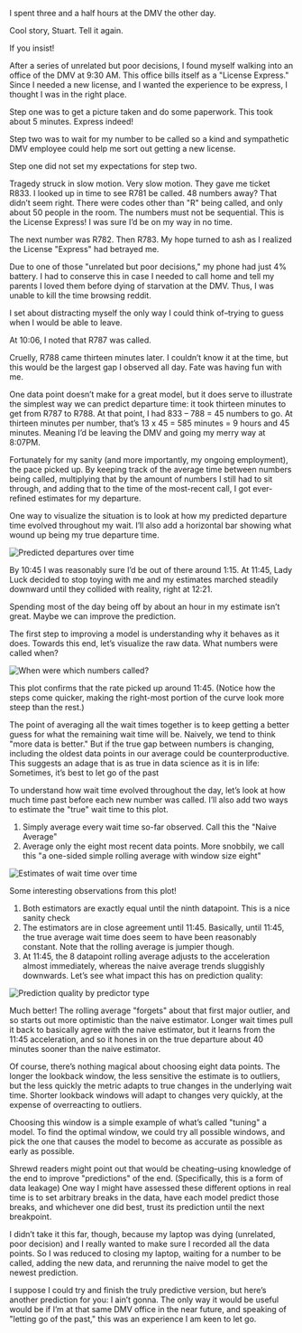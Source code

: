 I spent three and a half hours at the DMV the other day.

Cool story, Stuart. Tell it again.

If you insist!

After a series of unrelated but poor decisions, I found myself walking into an office of the DMV at 9:30 AM. This office bills itself as a "License Express." Since I needed a new license, and I wanted the experience to be express, I thought I was in the right place.

Step one was to get a picture taken and do some paperwork. This took about 5 minutes. Express indeed!

Step two was to wait for my number to be called so a kind and sympathetic DMV employee could help me sort out getting a new license.

Step one did not set my expectations for step two.

Tragedy struck in slow motion. Very slow motion. They gave me ticket R833. I looked up in time to see R781 be called. 48 numbers away? That didn’t seem right. There were codes other than "R" being called, and only about 50 people in the room. The numbers must not be sequential. This is the License Express! I was sure I’d be on my way in no time.

The next number was R782. Then R783. My hope turned to ash as I realized the License "Express" had betrayed me.

Due to one of those "unrelated but poor decisions," my phone had just 4% battery. I had to conserve this in case I needed to call home and tell my parents I loved them before dying of starvation at the DMV. Thus, I was unable to kill the time browsing reddit.

I set about distracting myself the only way I could think of–trying to guess when I would be able to leave.

At 10:06, I noted that R787 was called.

Cruelly, R788 came thirteen minutes later. I couldn’t know it at the time, but this would be the largest gap I observed all day. Fate was having fun with me.

One data point doesn’t make for a great model, but it does serve to illustrate the simplest way we can predict departure time: it took thirteen minutes to get from R787 to R788. At that point, I had 833 – 788 = 45 numbers to go. At thirteen minutes per number, that’s 13 x 45 = 585 minutes = 9 hours and 45 minutes. Meaning I’d be leaving the DMV and going my merry way at 8:07PM.

Fortunately for my sanity (and more importantly, my ongoing employment), the pace picked up. By keeping track of the average time between numbers being called, multiplying that by the amount of numbers I still had to sit through, and adding that to the time of the most-recent call, I got ever-refined estimates for my departure.

One way to visualize the situation is to look at how my predicted departure time evolved throughout my wait. I’ll also add a horizontal bar showing what wound up being my true departure time.

![Predicted departures over time]({IMG_ROOT}/letting-go-queue-theory-at-the-dmv/naive-predictions.png)

By 10:45 I was reasonably sure I’d be out of there around 1:15. At 11:45, Lady Luck decided to stop toying with me and my estimates marched steadily downward until they collided with reality, right at 12:21.

Spending most of the day being off by about an hour in my estimate isn’t great. Maybe we can improve the prediction.

The first step to improving a model is understanding why it behaves as it does. Towards this end, let’s visualize the raw data. What numbers were called when?

![When were which numbers called?]({IMG_ROOT}/letting-go-queue-theory-at-the-dmv/numbers-called.png)

This plot confirms that the rate picked up around 11:45. (Notice how the steps come quicker, making the right-most portion of the curve look more steep than the rest.)

The point of averaging all the wait times together is to keep getting a better guess for what the remaining wait time will be. Naively, we tend to think "more data is better." But if the true gap between numbers is changing, including the oldest data points in our average could be counterproductive. This suggests an adage that is as true in data science as it is in life: Sometimes, it’s best to let go of the past

To understand how wait time evolved throughout the day, let’s look at how much time past before each new number was called. I’ll also add two ways to estimate the "true" wait time to this plot.

1. Simply average every wait time so-far observed. Call this the "Naive Average"
2. Average only the eight most recent data points. More snobbily, we call this "a one-sided simple rolling average with window size eight"

![Estimates of wait time over time]({IMG_ROOT}/letting-go-queue-theory-at-the-dmv/prediction-comparison.png)

Some interesting observations from this plot!

1. Both estimators are exactly equal until the ninth datapoint. This is a nice sanity check
2. The estimators are in close agreement until 11:45. Basically, until 11:45, the true average wait time does seem to have been reasonably constant. Note that the rolling average is jumpier though.
3. At 11:45, the 8 datapoint rolling average adjusts to the acceleration almost immediately, whereas the naive average trends sluggishly downwards. Let’s see what impact this has on prediction quality:

![Prediction quality by predictor type]({IMG_ROOT}/letting-go-queue-theory-at-the-dmv/prediction-comparison-full.png)

Much better! The rolling average "forgets" about that first major outlier, and so starts out more optimistic than the naive estimator. Longer wait times pull it back to basically agree with the naive estimator, but it learns from the 11:45 acceleration, and so it hones in on the true departure about 40 minutes sooner than the naive estimator.

Of course, there’s nothing magical about choosing eight data points. The longer the lookback window, the less sensitive the estimate is to outliers, but the less quickly the metric adapts to true changes in the underlying wait time. Shorter lookback windows will adapt to changes very quickly, at the expense of overreacting to outliers.

Choosing this window is a simple example of what’s called "tuning" a model. To find the optimal window, we could try all possible windows, and pick the one that causes the model to become as accurate as possible as early as possible.

Shrewd readers might point out that would be cheating–using knowledge of the end to improve "predictions" of the end. (Specifically, this is a form of data leakage) One way I might have assessed these different options in real time is to set arbitrary breaks in the data, have each model predict those breaks, and whichever one did best, trust its prediction until the next breakpoint.

I didn’t take it this far, though, because my laptop was dying (unrelated, poor decision) and I really wanted to make sure I recorded all the data points. So I was reduced to closing my laptop, waiting for a number to be called, adding the new data, and rerunning the naive model to get the newest prediction.

I suppose I could try and finish the truly predictive version, but here’s another prediction for you: I ain’t gonna. The only way it would be useful would be if I’m at that same DMV office in the near future, and speaking of "letting go of the past," this was an experience I am keen to let go.
